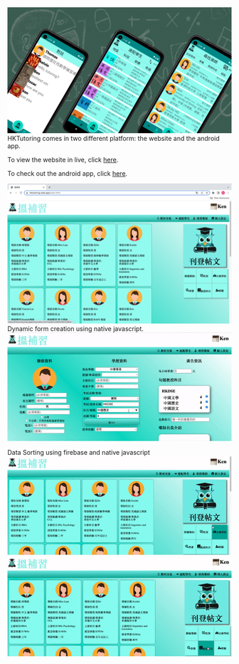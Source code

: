 <img src="/HKTutoring- Banner.png" />
HKTutoring comes in two different platform: the website and the android app.

To view the website in live, click <a href="https://hktutoring.web.app/" >here</a>.

To check out the android app, click <a href="https://play.google.com/store/apps/details?id=com.hfad.HKTutoring">here</a>.

<img src="/HKTutoringWeb.png" />
Dynamic form creation using native javascript.
<img src="/display.gif" />

Data Sorting using firebase and native javascript
<img src="/data sorting.gif" />
<img src="/data sorting2.gif" />
